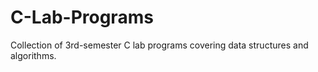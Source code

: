 # C-Lab-Programs
Collection of 3rd-semester C lab programs covering data structures and algorithms.

